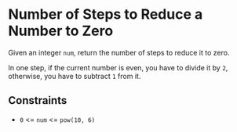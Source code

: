 # Number of Steps to Reduce a Number to Zero

Given an integer `num`, return the number of steps to reduce it to zero.

In one step, if the current number is even, you have to divide it by `2`, otherwise, you have to subtract `1` from it.

## Constraints

* `0` <= `num` <= `pow(10, 6)`

